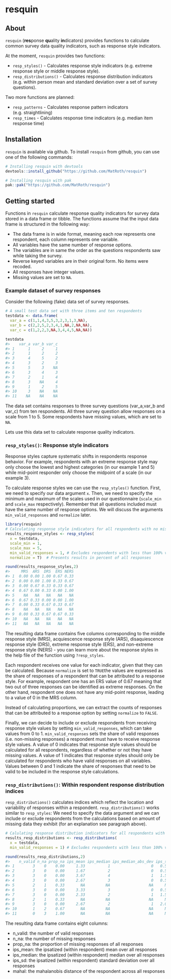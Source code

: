 
<!-- README.md is generated from README.Rmd. Please edit that file -->

# resquin

<!-- badges: start -->
<!-- badges: end -->

## About

`resquin` (**res**ponse **qu**ality **in**dicators) provides functions
to calculate common survey data quality indicators, such as response
style indicators.

At the moment, `resquin` provides two functions:

- `resp_styles()` - Calculates response style indicators (e.g. extreme
  response style or middle response style).
- `resp_distributions()` - Calculates response distribution indicators
  (e.g. within person mean and standard deviation over a set of survey
  questions).

Two more functions are planned:

- `resp_patterns` - Calculates response pattern indicators
  (e.g. straightlining)
- `resp_times` - Calculates response time indicators (e.g. median item
  response time)

## Installation

`resquin` is available via github. To install `resquin` from github, you
can use one of the following commands:

``` r
# Installing resquin with devtools
devtools::install_github("https://github.com/MatRoth/resquin")

# Installing resquin with pak
pak::pak("https://github.com/MatRoth/resquin")
```

## Getting started

Functions in `resquin` calculate response quality indicators for survey
data stored in a data frame or tibble. The functions assume that the
input data frame is structured in the following way:

- The data frame is in wide format, meaning each row represents one
  respondent, each column represents one variable.
- All variables have the same number of response options.
- The variables are in same the order as the questions respondents saw
  while taking the survey.
- Reverse keyed variables are in their original form. No items were
  recoded.
- All responses have integer values.
- Missing values are set to `NA`.

### Example dataset of survey responses

Consider the following (fake) data set of survey responses.

``` r
# A small test data set with three items and ten respondents
testdata <- data.frame(
  var_a = c(1,1,4,3,5,3,2,3,1,3,NA),
  var_b = c(2,2,5,2,3,4,1,NA,2,NA,NA),
  var_c = c(1,2,2,3,NA,3,4,4,5,NA,NA))

testdata
#>    var_a var_b var_c
#> 1      1     2     1
#> 2      1     2     2
#> 3      4     5     2
#> 4      3     2     3
#> 5      5     3    NA
#> 6      3     4     3
#> 7      2     1     4
#> 8      3    NA     4
#> 9      1     2     5
#> 10     3    NA    NA
#> 11    NA    NA    NA
```

The data set contains responses to three survey questions (var_a,var_b
and var_c) from ten respondents. All three survey question allow
responses on a scale from 1 to 5. Some respondents have missing values,
which are set to `NA`.

Lets use this data set to calculate response quality indicators.

### `resp_styles()`: Response style indicators

Response styles capture systematic shifts in respondents response
behavior. For example, respondents with an extreme response style may
only choose the lowest and highest categories (in our example 1 and 5)
while mid-point responder only choose the midpoint of a scale (in our
example 3).

To calculate response styles we can use the `resp_styles()` function.
First, we need to specify our data argument `x`. Then, we need to
specify the minimum and maximum of the scales used in our questionnaire
(`scale_min` and `scale_max` respectively). Remember that all questions
included must have the same number of response options. We will discuss
the arguments `min_valid_responses` and `normalize` later.

``` r
library(resquin)
# Calculating response style indicators for all respondents with no missing values
results_response_styles <- resp_styles(
  x = testdata,
  scale_min = 1,
  scale_max = 5,
  min_valid_responses = 1, # Excludes respondents with less than 100% valid responses
  normalize = T)  # Presents results in percent of all responses

round(results_response_styles,2)
#>     MRS  ARS  DRS  ERS NERS
#> 1  0.00 0.00 1.00 0.67 0.33
#> 2  0.00 0.00 1.00 0.33 0.67
#> 3  0.00 0.67 0.33 0.33 0.67
#> 4  0.67 0.00 0.33 0.00 1.00
#> 5    NA   NA   NA   NA   NA
#> 6  0.67 0.33 0.00 0.00 1.00
#> 7  0.00 0.33 0.67 0.33 0.67
#> 8    NA   NA   NA   NA   NA
#> 9  0.00 0.33 0.67 0.67 0.33
#> 10   NA   NA   NA   NA   NA
#> 11   NA   NA   NA   NA   NA
```

The resulting data frame contains five columns corresponding to the
middle response style (MRS), acquiescence response style (ARS),
disaquiescence response style (DRS), extreme response style (ERS), and
non-extreme response style (NERS) - you can learn more about the
response styles in the help file of the function using `?resp_styles`.

Each respondent receives one value for each indicator, given that they
can be calculated. Because `normalize` is set to `TRUE`the values are
expressed as the share of responses of a respondent that can be
attributed to a response style. For example, respondent one has an ERS
value of 0.67 meaning that two out of three responses can be identified
as extreme responses. On the other hand, respondent one does not have
any mid-point response, leading to a value of 0 in the MRS column.

Instead of calculating proportions, we can extract the counts of
responses that can be attributed to a response option by setting
`normalize` to `FALSE`.

Finally, we can decide to include or exclude respondents from receiving
response style values by setting `min_valid_responses`, which can take
values from 0 to 1. `min_valid_responses` sets the share of valid
responses (i.e. non-missing responses) a respondent must have to receive
response style values. A value of 0 indicates that response style values
should be calculated for all respondents, regardless of whether or not
they have missing values. A value of 1 indicates that response styles
should only be calculated for respondents who have valid responses on
all variables. Values between 0 and 1 indicate the share of responses
that need to be valid to be included in the response style calculations.

### `resp_distributions()`: Within respondent response distribution indices

`resp_distributions()` calculates indices which reflect the location and
variability of responses within a respondent. `resp_distributions()`
works similar to `resp_styles`: We need to specify the data argument and
we can include or exclude respondents from the calculations based on
amount of missing data they exhibit (for an explanation see paragraph
above).

``` r
# Calulating response distribution indicators for all respondents with no missing values
results_resp_distributions <- resp_distributions(
  x = testdata,
  min_valid_responses = 1) # Excludes respondents with less than 100% valid responses

round(results_resp_distributions,2)
#>    n_valid n_na prop_na ips_mean ips_median ips_median_abs_dev ips_sd mahal
#> 1        3    0    0.00     1.33          1                  0   0.58  3.06
#> 2        3    0    0.00     1.67          2                  0   0.58  1.43
#> 3        3    0    0.00     3.67          4                  1   1.53  3.21
#> 4        3    0    0.00     2.67          3                  0   0.58  2.43
#> 5        2    1    0.33       NA         NA                 NA     NA    NA
#> 6        3    0    0.00     3.33          3                  0   0.58  1.26
#> 7        3    0    0.00     2.33          2                  1   1.53  2.43
#> 8        2    1    0.33       NA         NA                 NA     NA    NA
#> 9        3    0    0.00     2.67          2                  1   2.08  4.19
#> 10       1    2    0.67       NA         NA                 NA     NA    NA
#> 11       0    3    1.00       NA         NA                 NA     NA    NA
```

The resulting data frame contains eight columns:

- n_valid: the number of valid responses
- n_na: the number of missing responses
- prop_na: the proportion of missing responses of all responses
- ips_mean: the ipsatized (within respondent) mean over all responses
- ips_median: the ipsatized (within respondent) median over all
  responses
- ips_sd: the ipsatized (within respondent) standard deviation over all
  responses
- mahal: the mahalanobis distance of the respondent across all responses
